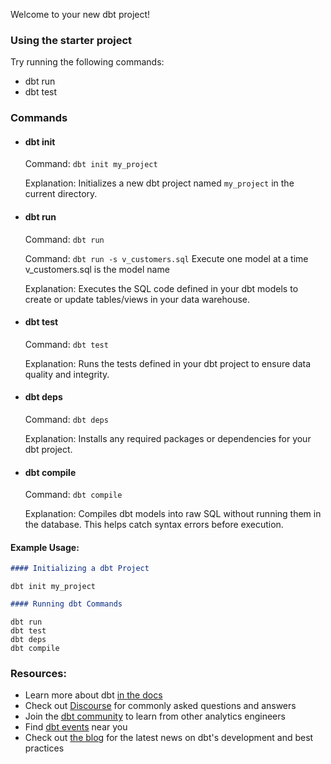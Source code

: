 Welcome to your new dbt project!

### Using the starter project

Try running the following commands:
- dbt run
- dbt test


### Commands

- #### **dbt init**

  Command: `dbt init my_project`

  Explanation: Initializes a new dbt project named `my_project` in the current directory.

- #### **dbt run**

  Command: `dbt run`

  Command: `dbt run -s v_customers.sql` Execute one model at a time v_customers.sql is the model name

  Explanation: Executes the SQL code defined in your dbt models to create or update tables/views in your data warehouse.

 - #### **dbt test**

   Command: `dbt test`

   Explanation: Runs the tests defined in your dbt project to ensure data quality and integrity.

- #### **dbt deps**

  Command: `dbt deps`

  Explanation: Installs any required packages or dependencies for your dbt project.

- #### **dbt compile**

  Command: `dbt compile`

  Explanation: Compiles dbt models into raw SQL without running them in the database. This helps catch syntax errors before execution.

#### Example Usage:

```markdown
#### Initializing a dbt Project
```
```
dbt init my_project
```

```markdown
#### Running dbt Commands
```
```
dbt run
dbt test
dbt deps
dbt compile
```

### Resources:
- Learn more about dbt [in the docs](https://docs.getdbt.com/docs/introduction)
- Check out [Discourse](https://discourse.getdbt.com/) for commonly asked questions and answers
- Join the [dbt community](https://getdbt.com/community) to learn from other analytics engineers
- Find [dbt events](https://events.getdbt.com) near you
- Check out [the blog](https://blog.getdbt.com/) for the latest news on dbt's development and best practices
